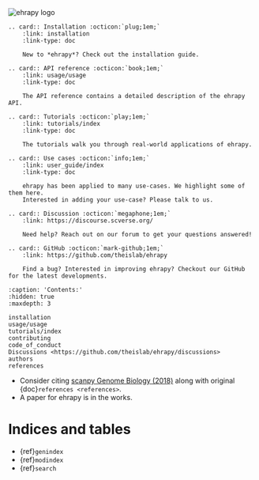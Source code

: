 <img src="https://user-images.githubusercontent.com/21954664/156930990-0d668468-0cd9-496e-995a-96d2c2407cf5.png" alt="ehrapy logo">

```{eval-rst}
.. card:: Installation :octicon:`plug;1em;`
    :link: installation
    :link-type: doc

    New to *ehrapy*? Check out the installation guide.
```

```{eval-rst}
.. card:: API reference :octicon:`book;1em;`
    :link: usage/usage
    :link-type: doc

    The API reference contains a detailed description of the ehrapy API.
```

```{eval-rst}
.. card:: Tutorials :octicon:`play;1em;`
    :link: tutorials/index
    :link-type: doc

    The tutorials walk you through real-world applications of ehrapy.
```

```{eval-rst}
.. card:: Use cases :octicon:`info;1em;`
    :link: user_guide/index
    :link-type: doc

    ehrapy has been applied to many use-cases. We highlight some of them here.
    Interested in adding your use-case? Please talk to us.
```

```{eval-rst}
.. card:: Discussion :octicon:`megaphone;1em;`
    :link: https://discourse.scverse.org/

    Need help? Reach out on our forum to get your questions answered!

```

```{eval-rst}
.. card:: GitHub :octicon:`mark-github;1em;`
    :link: https://github.com/theislab/ehrapy

    Find a bug? Interested in improving ehrapy? Checkout our GitHub for the latest developments.

```

```{toctree}
:caption: 'Contents:'
:hidden: true
:maxdepth: 3

installation
usage/usage
tutorials/index
contributing
code_of_conduct
Discussions <https://github.com/theislab/ehrapy/discussions>
authors
references
```

-   Consider citing [scanpy Genome Biology (2018)] along with original {doc}`references <references>`.
-   A paper for ehrapy is in the works.

# Indices and tables

-   {ref}`genindex`
-   {ref}`modindex`
-   {ref}`search`

[scanpy genome biology (2018)]: https://doi.org/10.1186/s13059-017-1382-0
